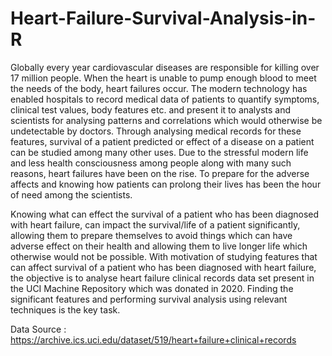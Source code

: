 # Heart-Failure-Survival-Analysis-in-R

Globally every year cardiovascular diseases are responsible for killing over 17 million people. When the heart is unable to pump enough blood to meet the needs of the body, heart failures occur. The modern technology has enabled hospitals to record medical data of patients to quantify symptoms, clinical test values, body features etc. and present it to analysts and scientists for analysing patterns and correlations which would otherwise be undetectable by doctors. Through analysing medical records for these features, survival of a patient predicted or effect of a disease on a patient can be studied among many other uses. Due to the stressful modern life and less health consciousness among people along with many such reasons, heart failures have been on the rise. To prepare for the adverse affects and knowing how patients can prolong their lives has been the hour of need among the scientists. 

Knowing what can effect the survival of a patient who has been diagnosed with heart failure, can impact the survival/life of a patient significantly, allowing them to prepare themselves to avoid things which can have adverse effect on their health and allowing them to live longer life which otherwise would not be possible. With motivation of studying features that can affect survival of a patient who has been diagnosed with heart failure, the objective is to analyse heart failure clinical records data set present in the UCI Machine Repository which was donated in 2020. Finding the significant features and performing survival analysis using relevant techniques is the key task.

Data Source : https://archive.ics.uci.edu/dataset/519/heart+failure+clinical+records
